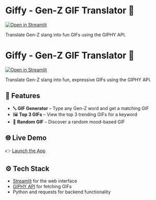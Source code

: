# Giffy - Gen-Z GIF Translator 🎉  
[![Open in Streamlit](https://static.streamlit.io/badges/streamlit_badge_black_white.svg)](https://giffy-gif-generator.streamlit.app/)

Translate Gen-Z slang into fun GIFs using the GIPHY API.

# Giffy - Gen-Z GIF Translator 🎉  
[![Open in Streamlit](https://static.streamlit.io/badges/streamlit_badge_black_white.svg)](https://giffy-gif-generator.streamlit.app/)

Translate Gen-Z slang into fun, expressive GIFs using the GIPHY API.

## 🚀 Features

- 🔤 **GIF Generator** – Type any Gen-Z word and get a matching GIF
- 🖼 **Top 3 GIFs** – View the top 3 trending GIFs for a keyword
- 🎲 **Random GIF** – Discover a random mood-based GIF

## 🌐 Live Demo  
👉 [Launch the App](https://giffy-gif-generator.streamlit.app/)

## ⚙️ Tech Stack

- [Streamlit](https://streamlit.io/) for the web interface  
- [GIPHY API](https://developers.giphy.com/) for fetching GIFs  
- Python and requests for backend functionality
